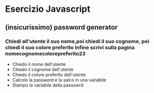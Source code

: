 # Esercizio Javascript
## (insicurissimo) password generator


### Chiedi all'utente il suo nome,poi chiedi il suo cognome, poi chiedi il suo colore preferito Infine scrivi sulla pagina nomecognomecolorepreferito23


* Chiedo il nome dell'utente
* Chiedo il cognome dell'utente
* Chiedo il colore preferito dell'utente
* Calcolo la password e la salco in una variabile
* Stampo la variabile della passowrd